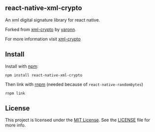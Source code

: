 ## react-native-xml-crypto

An xml digital signature library for react native. 

Forked from [xml-crypto](https://github.com/yaronn/xml-crypto) by [yaronn](https://github.com/yaronn/).

For more information visit [xml-crypto](https://github.com/yaronn/xml-crypto)

## Install
Install with [npm](http://github.com/isaacs/npm):

    npm install react-native-xml-crypto

Then link with [rnpm](https://github.com/rnpm/rnpm) (needed because of `react-native-randombytes`)

    rnpm link

## License

This project is licensed under the [MIT License](http://opensource.org/licenses/MIT). See the [LICENSE](LICENSE) file for more info.
